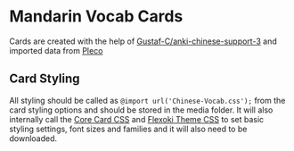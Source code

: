 # Mandarin Vocab Cards

Cards are created with the help of [Gustaf-C/anki-chinese-support-3](https://github.com/Gustaf-C/anki-chinese-support-3) and imported data from [Pleco](https://www.pleco.com/)

## Card Styling
All styling should be called as `@import url('Chinese-Vocab.css');` from the card styling options and should be stored in the media folder. It will also internally call the [Core Card CSS](/General%20Styles/core-card.css) and [Flexoki Theme CSS](/General%20Styles/flexoki-theme.css) to set basic styling settings, font sizes and families and it will also need to be downloaded.


